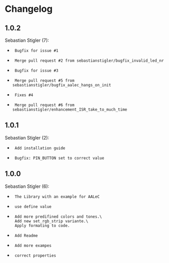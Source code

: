 # Changelog

## 1.0.2
Sebastian Stigler (7):
*      Bugfix for issue #1
*      Merge pull request #2 from sebastianstigler/bugfix_invalid_led_nr
*      Bugfix for issue #3
*      Merge pull request #5 from sebastianstigler/bugfix_aalec_hangs_on_init
*      Fixes #4
*      Merge pull request #6 from sebastianstigler/enhancement_ISR_take_to_much_time

## 1.0.1
Sebastian Stigler (2):
*      Add installation guide
*      Bugfix: PIN_BUTTON set to correct value


## 1.0.0
Sebastian Stigler (6):
*      The Library with an example for AALeC
*      use define value
*      Add more predifined colors and tones.\
       Add new set_rgb_strip variante.\
       Apply formating to code.
*      Add Readme
*      Add more exampes
*      correct properties
